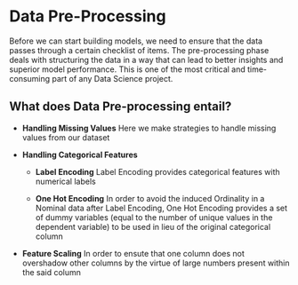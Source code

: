 # Data Pre-Processing

Before we can start building models, we need to ensure that the data passes through a certain checklist of items. The pre-processing phase deals with structuring the data in a way that can lead to better insights and superior model performance. This is one of the most critical and time-consuming part of any Data Science project.

## What does Data Pre-processing entail?

* **Handling Missing Values**
Here we make strategies to handle missing values from our dataset

* **Handling Categorical Features**
  * **Label Encoding**
  Label Encoding provides categorical features with numerical labels
  
  * **One Hot Encoding**
  In order to avoid the induced Ordinality in a Nominal data after Label Encoding, One Hot Encoding provides a set of dummy variables (equal to the number of unique values in the dependent variable) to be used in lieu of the original categorical column

* **Feature Scaling**
In order to ensute that one column does not overshadow other columns by the virtue of large numbers present within the said column
